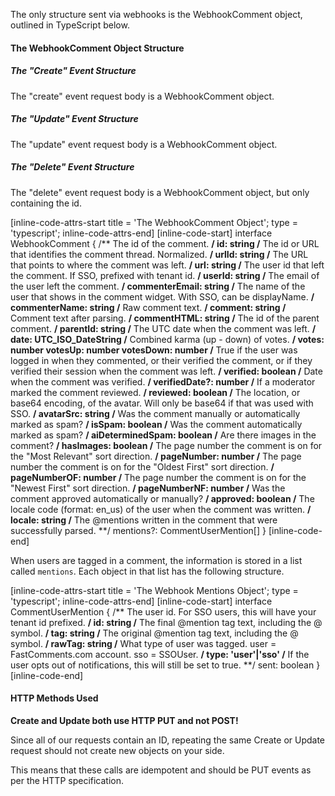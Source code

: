 The only structure sent via webhooks is the WebhookComment object, outlined in TypeScript below.

#### The WebhookComment Object Structure

##### The "Create" Event Structure
The "create" event request body is a WebhookComment object.

##### The "Update" Event Structure
The "update" event request body is a WebhookComment object.

##### The "Delete" Event Structure
The "delete" event request body is a WebhookComment object, but only containing the id.

[inline-code-attrs-start title = 'The WebhookComment Object'; type = 'typescript'; inline-code-attrs-end]
[inline-code-start]
interface WebhookComment {
    /** The id of the comment. **/
    id: string
    /** The id or URL that identifies the comment thread. Normalized. **/
    urlId: string
    /** The URL that points to where the comment was left. **/
    url: string
    /** The user id that left the comment. If SSO, prefixed with tenant id. **/
    userId: string
    /** The email of the user left the comment. **/
    commenterEmail: string
    /** The name of the user that shows in the comment widget. With SSO, can be displayName. **/
    commenterName: string
    /** Raw comment text. **/
    comment: string
    /** Comment text after parsing. **/
    commentHTML: string
    /** The id of the parent comment. **/
    parentId: string
    /** The UTC date when the comment was left. **/
    date: UTC_ISO_DateString
    /** Combined karma (up - down) of votes. **/
    votes: number
    votesUp: number
    votesDown: number
    /** True if the user was logged in when they commented, or their verified the comment, or if they verified their session when the comment was left. **/
    verified: boolean
    /** Date when the comment was verified. **/
    verifiedDate?: number
    /** If a moderator marked the comment reviewed. **/
    reviewed: boolean
    /** The location, or base64 encoding, of the avatar. Will only be base64 if that was used with SSO. **/
    avatarSrc: string
    /** Was the comment manually or automatically marked as spam? **/
    isSpam: boolean
    /** Was the comment automatically marked as spam? **/
    aiDeterminedSpam: boolean
    /** Are there images in the comment? **/
    hasImages: boolean
    /** The page number the comment is on for the "Most Relevant" sort direction. **/
    pageNumber: number
    /** The page number the comment is on for the "Oldest First" sort direction. **/
    pageNumberOF: number
    /** The page number the comment is on for the "Newest First" sort direction. **/
    pageNumberNF: number
    /** Was the comment approved automatically or manually? **/
    approved: boolean
    /** The locale code (format: en_us) of the user when the comment was written. **/
    locale: string
    /** The @mentions written in the comment that were successfully parsed. **/
    mentions?: CommentUserMention[]
}
[inline-code-end]

When users are tagged in a comment, the information is stored in a list called `mentions`. Each object in that list
has the following structure.

[inline-code-attrs-start title = 'The Webhook Mentions Object'; type = 'typescript'; inline-code-attrs-end]
[inline-code-start]
interface CommentUserMention {
    /** The user id. For SSO users, this will have your tenant id prefixed. **/
    id: string
    /** The final @mention tag text, including the @ symbol. **/
    tag: string
    /** The original @mention tag text, including the @ symbol. **/
    rawTag: string
    /** What type of user was tagged. user = FastComments.com account. sso = SSOUser. **/
    type: 'user'|'sso'
    /** If the user opts out of notifications, this will still be set to true. **/
    sent: boolean
}
[inline-code-end]

#### HTTP Methods Used

**Create and Update both use HTTP PUT and not POST!**

Since all of our requests contain an ID, repeating the same Create or Update request should not create new objects on your side.

This means that these calls are idempotent and should be PUT events as per the HTTP specification.
